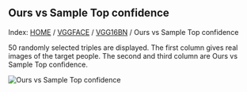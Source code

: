 ## Ours vs Sample Top confidence

Index: [HOME](../../../../../) / [VGGFACE](../../) / [VGG16BN](../) / Ours vs Sample Top confidence

50 randomly selected triples are displayed. The first column gives real images of the target people. The second and third column are Ours vs Sample Top confidence.

![Ours vs Sample Top confidence](gt_ours_black_knn_sample.png)